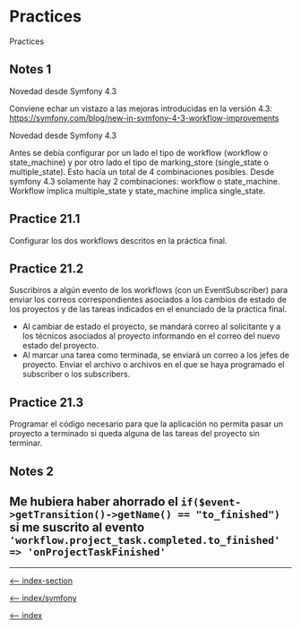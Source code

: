 
# Practices

Practices

## Notes 1

Novedad desde Symfony 4.3

Conviene echar un vistazo a las mejoras introducidas en la versión 4.3: <https://symfony.com/blog/new-in-symfony-4-3-workflow-improvements>

Novedad desde Symfony 4.3

Antes se debía configurar por un lado el tipo de workflow (workflow o state_machine) y por otro lado el tipo de marking_store (single_state o multiple_state). Esto hacía un total de 4 combinaciones posibles. Desde symfony 4.3 solamente hay 2 combinaciones: workflow o state_machine. Workflow implica multiple_state y state_machine implica single_state.

## Practice 21.1

Configurar los dos workflows descritos en la práctica final.

## Practice 21.2

 Suscribiros a algún evento de los workflows (con un EventSubscriber) para enviar los correos correspondientes asociados a los cambios de estado de los proyectos y de las tareas indicados en el enunciado de la práctica final.

- Al cambiar de estado el proyecto, se mandará correo al solicitante y a los técnicos asociados al proyecto informando en el correo del nuevo estado del proyecto.
- Al marcar una tarea como terminada, se enviará un correo a los jefes de proyecto.
Enviar el archivo o archivos en el que se haya programado el subscriber o los subscribers.

## Practice 21.3

Programar el código necesario para que la aplicación no permita pasar un proyecto a terminado si queda alguna de las tareas del proyecto sin terminar.

## Notes 2

Me hubiera haber ahorrado el
`if($event->getTransition()->getName() == "to_finished")`
 si me suscrito al evento
 `'workflow.project_task.completed.to_finished' => 'onProjectTaskFinished'`
--

---

[<-- index-section](/symfony/trainingIT/index.md)

[<-- index/symfony](/symfony/index.md)

[<-- index](/README.md)
